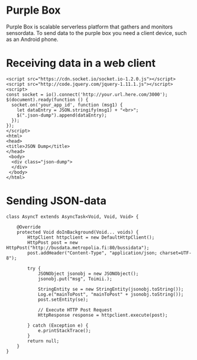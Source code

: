 # Purple Box
Purple Box is scalable serverless platform that gathers and monitors sensordata. To send data to the purple box you need a client device, such as an Android phone.

# Receiving data in a web client

    <script src="https://cdn.socket.io/socket.io-1.2.0.js"></script>
    <script src="http://code.jquery.com/jquery-1.11.1.js"></script>
    <script>
    const socket = io().connect('http://your.url.here.com/3000');
    $(document).ready(function () {
	  socket.on('your_app_id', function (msg1) {
        let dataEntry = JSON.stringify(msg1) + "<br>";
        $(".json-dump").append(dataEntry);
	  });
    });
    </script>
    <html>
    <head>
    <title>JSON Dump</title>
    </head>
     <body>
      <div class="json-dump">
      </div>
     </body>
    </html>
    
# Sending JSON-data

    class AsyncT extends AsyncTask<Void, Void, Void> {

        @Override
        protected Void doInBackground(Void... voids) {
            HttpClient httpclient = new DefaultHttpClient();
            HttpPost post = new HttpPost("http://busdata.metropolia.fi:80/bussidata");
            post.addHeader("Content-Type", "application/json; charset=UTF-8");

            try {
                JSONObject jsonobj = new JSONObject();
                jsonobj.put("msg", Toimii.);

                StringEntity se = new StringEntity(jsonobj.toString());
                Log.e("mainToPost", "mainToPost" + jsonobj.toString());
                post.setEntity(se);

                // Execute HTTP Post Request
                HttpResponse response = httpclient.execute(post);

            } catch (Exception e) {
                e.printStackTrace();
            }
            return null;
        }
    }
